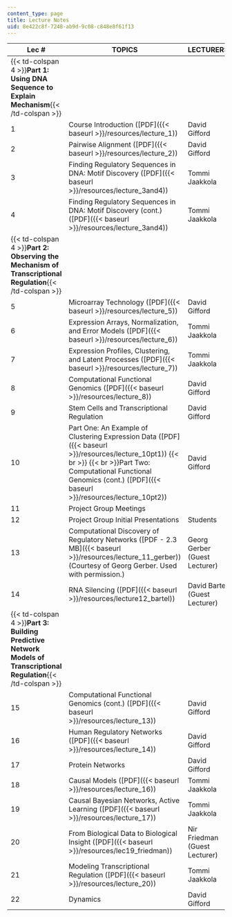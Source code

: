 ```yaml
---
content_type: page
title: Lecture Notes
uid: 8e422c8f-7248-ab9d-9c08-c848e8f61f13
---
```


| Lec # | TOPICS | LECTURERS |
| --- | --- | --- |
| {{< td-colspan 4 >}}**Part 1: Using DNA Sequence to Explain Mechanism**{{< /td-colspan >}} ||||
| 1 | Course Introduction ([PDF]({{< baseurl >}}/resources/lecture_1)) | David Gifford |
| 2 | Pairwise Alignment ([PDF]({{< baseurl >}}/resources/lecture_2)) | David Gifford |
| 3 | Finding Regulatory Sequences in DNA: Motif Discovery ([PDF]({{< baseurl >}}/resources/lecture_3and4)) | Tommi Jaakkola |
| 4 | Finding Regulatory Sequences in DNA: Motif Discovery (cont.) ([PDF]({{< baseurl >}}/resources/lecture_3and4)) | Tommi Jaakkola |
| {{< td-colspan 4 >}}**Part 2: Observing the Mechanism of Transcriptional Regulation**{{< /td-colspan >}} ||||
| 5 | Microarray Technology ([PDF]({{< baseurl >}}/resources/lecture_5)) | David Gifford |
| 6 | Expression Arrays, Normalization, and Error Models ([PDF]({{< baseurl >}}/resources/lecture_6)) | Tommi Jaakkola |
| 7 | Expression Profiles, Clustering, and Latent Processes ([PDF]({{< baseurl >}}/resources/lecture_7)) | Tommi Jaakkola |
| 8 | Computational Functional Genomics ([PDF]({{< baseurl >}}/resources/lecture_8)) | David Gifford |
| 9 | Stem Cells and Transcriptional Regulation | David Gifford |
| 10 | Part One: An Example of Clustering Expression Data ([PDF]({{< baseurl >}}/resources/lecture_10pt1))  {{< br >}}  {{< br >}}Part Two: Computational Functional Genomics (cont.) ([PDF]({{< baseurl >}}/resources/lecture_10pt2)) | David Gifford |
| 11 | Project Group Meetings | &nbsp; |
| 12 | Project Group Initial Presentations | Students |
| 13 | Computational Discovery of Regulatory Networks ([PDF - 2.3 MB]({{< baseurl >}}/resources/lecture_11_gerber)) (Courtesy of Georg Gerber. Used with permission.) | Georg Gerber (Guest Lecturer) |
| 14 | RNA Silencing ([PDF]({{< baseurl >}}/resources/lecture12_bartel)) | David Bartel (Guest Lecturer) |
| {{< td-colspan 4 >}}**Part 3: Building Predictive Network Models of Transcriptional Regulation**{{< /td-colspan >}} ||||
| 15 | Computational Functional Genomics (cont.) ([PDF]({{< baseurl >}}/resources/lecture_13)) | David Gifford |
| 16 | Human Regulatory Networks ([PDF]({{< baseurl >}}/resources/lecture_14)) | David Gifford |
| 17 | Protein Networks | David Gifford |
| 18 | Causal Models ([PDF]({{< baseurl >}}/resources/lecture_16)) | Tommi Jaakkola |
| 19 | Causal Bayesian Networks, Active Learning ([PDF]({{< baseurl >}}/resources/lecture_17)) | Tommi Jaakkola |
| 20 | From Biological Data to Biological Insight ([PDF]({{< baseurl >}}/resources/lec19_friedman)) | Nir Friedman (Guest Lecturer) |
| 21 | Modeling Transcriptional Regulation ([PDF]({{< baseurl >}}/resources/lecture_20)) | Tommi Jaakkola |
| 22 | Dynamics | David Gifford